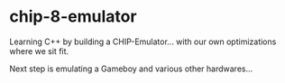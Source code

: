 # chip-8-emulator
Learning C++ by building a CHIP-Emulator... with our own optimizations where we sit fit.

Next step is emulating a Gameboy and various other hardwares...
